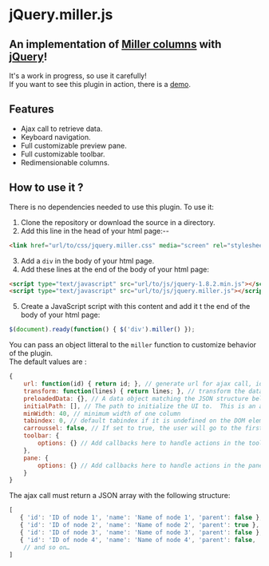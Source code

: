 # jQuery.miller.js

## An implementation of [Miller columns](http://en.wikipedia.org/wiki/Miller_columns) with [jQuery](http://jquery.com)!

It's a work in progress, so use it carefully!  
If you want to see this plugin in action, there is a [demo](http://mgbx.net/demomiller).

## Features

* Ajax call to retrieve data.
* Keyboard navigation.
* Full customizable preview pane.
* Full customizable toolbar.
* Redimensionable columns.

## How to use it ?

There is no dependencies needed to use this plugin. 
To use it:
1. Clone the repository or download the source in a directory.  
2. Add this line in the head of your html page:--

``` html
<link href="url/to/css/jquery.miller.css" media="screen" rel="stylesheet" type="text/css" />
```

3. Add a `div` in the body of your html page.  
4. Add these lines at the end of the body of your html page:  

``` html
<script type="text/javascript" src="url/to/js/jquery-1.8.2.min.js"></script>
<script type="text/javascript" src="url/to/js/jquery.miller.js"></script>
```

5. Create a JavaScript script with this content and add it t the end of the body of your html page:

``` JavaScript
$(document).ready(function() { $('div').miller() });
```

You can pass an object litteral to the `miller` function to customize behavior of the plugin.  
The default values are :

``` JavaScript
{
	url: function(id) { return id; }, // generate url for ajax call, id is the value of the node ID
	transform: function(lines) { return lines; }, // transform the data to conform to the JSON array structure outlined below
	preloadedData: {}, // A data object matching the JSON structure below that will be used before calls to 'url' to fetch data
	initialPath: [], // The path to initialize the UI to.  This is an array of IDs.  Currently only works when using preloadedData.
	minWidth: 40, // minimum width of one column
	tabindex: 0, // default tabindex if it is undefined on the DOM element
	carroussel: false, // If set to true, the user will go to the first item of the column if it use ↓ on the last item
	toolbar: {
		options: {} // Add callbacks here to handle actions in the toolbar, see the demo for more informations
	},
	pane: {
		options: {} // Add callbacks here to handle actions in the pane, see the demo for more informations
	}
}
```

The ajax call must return a JSON array with the following structure:

``` JavaScript
[
   { 'id': 'ID of node 1', 'name': 'Name of node 1', 'parent': false }, // this node has no child
   { 'id': 'ID of node 2', 'name': 'Name of node 2', 'parent': true }, // this node has some children
   { 'id': 'ID of node 3', 'name': 'Name of node 3', 'parent': false }, // this node has no child
   { 'id': 'ID of node 4', 'name': 'Name of node 4', 'parent': false, 'image': '../image.png' }, // this node has an image
	// and so on…
]

```
